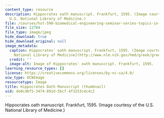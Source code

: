 ```yaml
---
content_type: resource
description: Hippocrates oath manuscript. Frankfurt, 1595. (Image courtesy of the
  U.S. National Library of Medicine.)
file: /courses/hst-590-biomedical-engineering-seminar-series-topics-in-medical-ethics-and-responsible-conduct-in-research-fall-2005-spring-2006/de8cd6f53474891d5bcf4f3253c4c4c2_hst-590f05s06-th.jpg
file_size: 12784
file_type: image/jpeg
hide_download: true
hide_download_original: null
image_metadata:
  caption: Hippocrates' oath manuscript. Frankfurt, 1595. (Image courtesy of the [U.S.
    National Library of Medicine](http://www.nlm.nih.gov/hmd/greek/greek_oath.html).)
  credit: ''
  image-alt: Image of Hippocrates' oath manuscript. Frankfurt, 1595.
learning_resource_types: []
license: https://creativecommons.org/licenses/by-nc-sa/4.0/
ocw_type: OCWImage
resourcetype: Image
title: Hippocrates Oath Manuscript (thumbnail)
uid: de8cd6f5-3474-891d-5bcf-4f3253c4c4c2
---
```

Hippocrates oath manuscript. Frankfurt, 1595. (Image courtesy of the U.S. National Library of Medicine.)